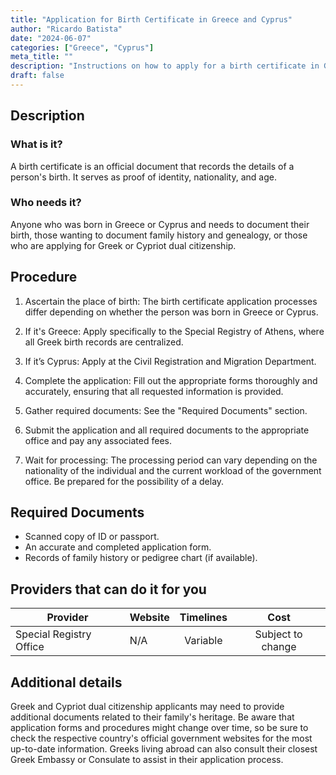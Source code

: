 ```yaml
---
title: "Application for Birth Certificate in Greece and Cyprus"
author: "Ricardo Batista"
date: "2024-06-07"
categories: ["Greece", "Cyprus"]
meta_title: ""
description: "Instructions on how to apply for a birth certificate in Greece and Cyprus for the purposes of documenting identity, citizenship, or genealogical history."
draft: false
---
```


## Description
### What is it?
A birth certificate is an official document that records the details of a person's birth. It serves as proof of identity, nationality, and age.

### Who needs it?
Anyone who was born in Greece or Cyprus and needs to document their birth, those wanting to document family history and genealogy, or those who are applying for Greek or Cypriot dual citizenship.

## Procedure

1. Ascertain the place of birth: The birth certificate application processes differ depending on whether the person was born in Greece or Cyprus.

2. If it's Greece: Apply specifically to the Special Registry of Athens, where all Greek birth records are centralized. 

3. If it’s Cyprus: Apply at the Civil Registration and Migration Department. 

4. Complete the application: Fill out the appropriate forms thoroughly and accurately, ensuring that all requested information is provided.

5. Gather required documents: See the "Required Documents" section.

6. Submit the application and all required documents to the appropriate office and pay any associated fees.

7. Wait for processing: The processing period can vary depending on the nationality of the individual and the current workload of the government office. Be prepared for the possibility of a delay.

## Required Documents

- Scanned copy of ID or passport.
- An accurate and completed application form.
- Records of family history or pedigree chart (if available).

## Providers that can do it for you

| Provider        |     Website     |     Timelines    |       Cost      |
| --------------- | --------------- |  :-------------: | :-------------: |
| Special Registry Office      |  N/A       |      Variable      |        Subject to change       |

## Additional details
Greek and Cypriot dual citizenship applicants may need to provide additional documents related to their family's heritage. Be aware that application forms and procedures might change over time, so be sure to check the respective country's official government websites for the most up-to-date information. Greeks living abroad can also consult their closest Greek Embassy or Consulate to assist in their application process.